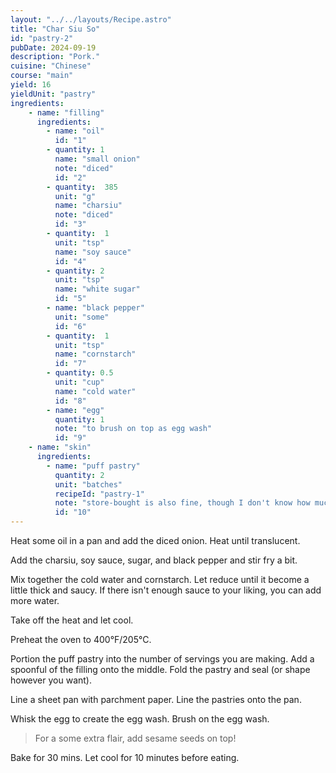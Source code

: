 ```yaml
---
layout: "../../layouts/Recipe.astro"
title: "Char Siu So"
id: "pastry-2"
pubDate: 2024-09-19
description: "Pork."
cuisine: "Chinese"
course: "main"
yield: 16
yieldUnit: "pastry"
ingredients:
    - name: "filling"
      ingredients:
        - name: "oil"
          id: "1"
        - quantity: 1
          name: "small onion"
          note: "diced"
          id: "2"
        - quantity:  385
          unit: "g"
          name: "charsiu"
          note: "diced"
          id: "3"
        - quantity:  1
          unit: "tsp"
          name: "soy sauce"
          id: "4"
        - quantity: 2
          unit: "tsp"
          name: "white sugar"
          id: "5"
        - name: "black pepper"
          unit: "some"
          id: "6"
        - quantity:  1
          unit: "tsp"
          name: "cornstarch"
          id: "7"
        - quantity: 0.5
          unit: "cup"
          name: "cold water"
          id: "8"
        - name: "egg"
          quantity: 1
          note: "to brush on top as egg wash"
          id: "9"
    - name: "skin"
      ingredients:
        - name: "puff pastry"
          quantity: 2
          unit: "batches"
          recipeId: "pastry-1"
          note: "store-bought is also fine, though I don't know how much..."
          id: "10"
---
```

Heat some <span class="ingredient" data-id="1">oil</span> in a pan and add the diced <span class="ingredient" data-id="2">onion</span>. Heat until translucent. 

Add the <span class="ingredient" data-id="3">charsiu</span>, <span class="ingredient" data-id="4">soy sauce</span>, <span class="ingredient" data-id="5">sugar</span>, and <span class="ingredient" data-id="6">black pepper</span> and stir fry a bit. 

Mix together the <span class="ingredient" data-id="1">cold water</span> and <span class="ingredient" data-id="8">cornstarch</span>. Let reduce until it become a little thick and saucy. If there isn't enough sauce to your liking, you can add more water. 

Take off the heat and let cool.

Preheat the oven to 400°F/205°C.

Portion the <span class=ingredient data-id="10">puff pastry</span> into the number of servings you are making. Add a spoonful of the filling onto the middle. Fold the pastry and seal (or shape however you want).

Line a sheet pan with parchment paper. Line the pastries onto the pan.

Whisk the <span class="ingredient" data-id="9">egg</span> to create the egg wash. Brush on the egg wash.
> For a some extra flair, add sesame seeds on top!

Bake for 30 mins. Let cool for 10 minutes before eating.